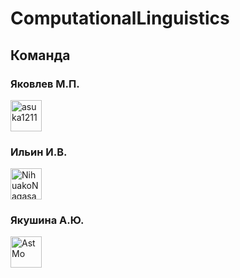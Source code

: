 # ComputationalLinguistics
## Команда
### Яковлев М.П.
<a href="https://github.com/asuka1211"> <img src="https://avatars1.githubusercontent.com/u/46578785?s=400&u=613043308e4c124b8c9434646d610d1304ee19a1&v=4" alt="asuka1211" width="50" height="50"> </a>
### Ильин И.В.
<a href="https://github.com/NihuakoNagasaki"><img src="https://avatars3.githubusercontent.com/u/50679153?s=400&v=4" alt="NihuakoNagasaki" width="50" height="50"> </a>
### Якушина А.Ю.
<a href="https://github.com/AstMo"> <img src="https://avatars2.githubusercontent.com/u/48390044?s=400&v=4" alt="AstMo" width="50" height="50"> </a>
